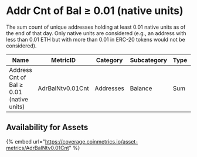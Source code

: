 # Addr Cnt of Bal ≥ 0.01 (native units)

The sum count of unique addresses holding at least 0.01 native units as of the end of that day. Only native units are considered (e.g., an address with less than 0.01 ETH but with more than 0.01 in ERC-20 tokens would not be considered).

| Name                                     | MetricID         | Category  | Subcategory | Type | Unit      | Interval |
| ---------------------------------------- | ---------------- | --------- | ----------- | ---- | --------- | -------- |
| Address Cnt of Bal ≥ 0.01 (native units) | AdrBalNtv0.01Cnt | Addresses | Balance     | Sum  | Addresses | 1 day    |

## Availability for Assets

{% embed url="https://coverage.coinmetrics.io/asset-metrics/AdrBalNtv0.01Cnt" %}
